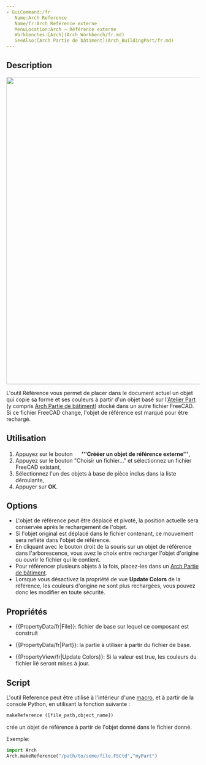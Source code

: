 ```yaml
---
- GuiCommand:/fr
   Name:Arch Reference
   Name/fr:Arch Référence externe
   MenuLocation:Arch → Référence externe
   Workbenches:[Arch](Arch_Workbench/fr.md)
   SeeAlso:[Arch Partie de bâtiment](Arch_BuildingPart/fr.md)
---
```



</div>

## Description

<img alt="" src=images/Arch_reference_screenshot.png  style="width:800px;">

L\'outil Référence vous permet de placer dans le document actuel un objet qui copie sa forme et ses couleurs à partir d\'un objet basé sur l\'[Atelier Part](Part_Workbench/fr.md) (y compris [Arch Partie de bâtiment](Arch_BuildingPart/fr.md)) stocké dans un autre fichier FreeCAD. Si ce fichier FreeCAD change, l\'objet de référence est marqué pour être rechargé.

## Utilisation

1.  Appuyez sur le bouton **<img src="images/Arch_Reference.svg" width=16px> '''Crééer un objet de référence externe'''**,
2.  Appuyez sur le bouton \"Choisir un fichier\...\" et sélectionnez un fichier FreeCAD existant,
3.  Sélectionnez l\'un des objets à base de pièce inclus dans la liste déroulante,
4.  Appuyer sur **OK**.

## Options

-   L\'objet de référence peut être déplacé et pivoté, la position actuelle sera conservée après le rechargement de l\'objet.
-   Si l\'objet original est déplacé dans le fichier contenant, ce mouvement sera reflété dans l\'objet de référence.
-   En cliquant avec le bouton droit de la souris sur un objet de référence dans l\'arborescence, vous avez le choix entre recharger l\'objet d\'origine ou ouvrir le fichier qui le contient.
-   Pour référencer plusieurs objets à la fois, placez-les dans un [Arch Partie de bâtiment](Arch_BuildingPart/fr.md).
-   Lorsque vous désactivez la propriété de vue **Update Colors** de la référence, les couleurs d\'origine ne sont plus rechargées, vous pouvez donc les modifier en toute sécurité.

## Propriétés

-    {{PropertyData/fr|File}}: fichier de base sur lequel ce composant est construit

-    {{PropertyData/fr|Part}}: la partie à utiliser à partir du fichier de base.

-    {{PropertyView/fr|Update Colors}}: Si la valeur est true, les couleurs du fichier lié seront mises à jour.

## Script

L\'outil Reference peut être utilisé à l\'intérieur d\'une [macro](macros/fr.md), et à partir de la console Python, en utilisant la fonction suivante : 
```python
makeReference ([file_path,object_name])
```

crée un objet de référence à partir de l\'objet donné dans le fichier donné.

Exemple: 
```python
import Arch
Arch.makeReference("/path/to/some/file.FSCtd","myPart")
```


<div class="mw-translate-fuzzy">





</div>


 
